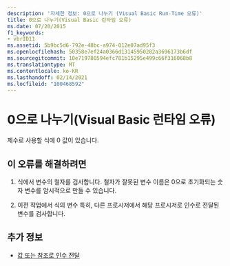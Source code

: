 ```yaml
---
description: '자세한 정보: 0으로 나누기 (Visual Basic Run-Time 오류)'
title: 0으로 나누기(Visual Basic 런타임 오류)
ms.date: 07/20/2015
f1_keywords:
- vbrID11
ms.assetid: 5b9bc5d6-792e-48bc-a974-012e07ad95f3
ms.openlocfilehash: 50358e7ef24a0366d13145950282a3696173b6df
ms.sourcegitcommit: 10e719780594efc781b15295e499c66f316068b8
ms.translationtype: MT
ms.contentlocale: ko-KR
ms.lasthandoff: 02/14/2021
ms.locfileid: "100468592"
---
```

# <a name="division-by-zero-visual-basic-run-time-error"></a>0으로 나누기(Visual Basic 런타임 오류)

제수로 사용할 식에 0 값이 있습니다.  
  
## <a name="to-correct-this-error"></a>이 오류를 해결하려면  
  
1. 식에서 변수의 철자를 검사합니다. 철자가 잘못된 변수 이름은 0으로 초기화되는 숫자 변수를 암시적으로 만들 수 있습니다.  
  
2. 이전 작업에서 식의 변수 특히, 다른 프로시저에서 해당 프로시저로 인수로 전달된 변수를 검사합니다.  
  
## <a name="see-also"></a>추가 정보

- [값 또는 참조로 인수 전달](../programming-guide/language-features/procedures/passing-arguments-by-value-and-by-reference.md)
